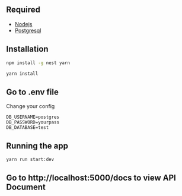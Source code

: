 ## Required

- [Nodejs](https://nodejs.org/en)
- [Postgresql](https://www.postgresql.org/download/)

## Installation

```bash
npm install -g nest yarn
```

```bash
yarn install
```

## Go to .env file

Change your config
```
DB_USERNAME=postgres
DB_PASSWORD=yourpass
DB_DATABASE=test
```

## Running the app

```bash
yarn run start:dev
```

## Go to http://localhost:5000/docs to view API Document
